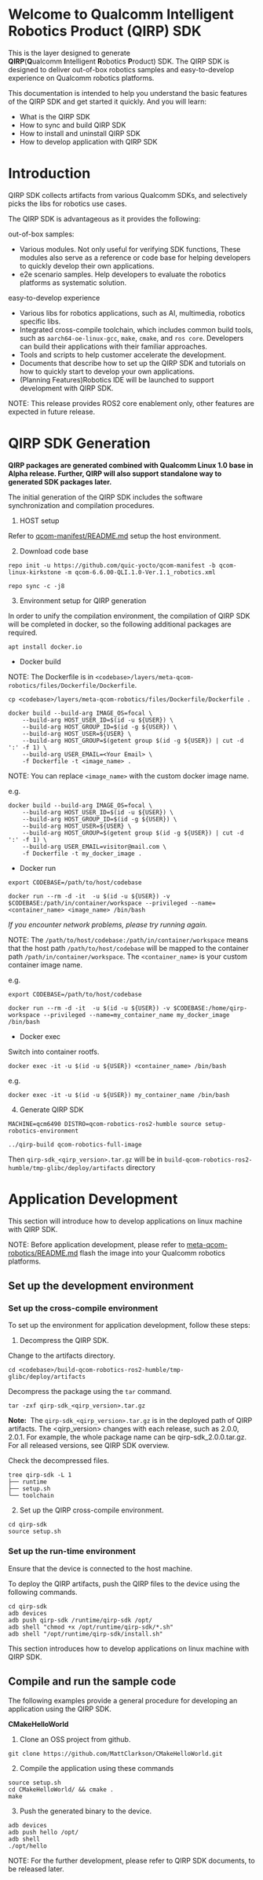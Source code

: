 # Welcome to Qualcomm Intelligent Robotics Product (QIRP) SDK

This is the layer designed to generate **QIRP**(**Q**ualcomm **I**ntelligent **R**obotics **P**roduct) SDK. The QIRP SDK is designed to deliver out-of-box robotics samples and easy-to-develop experience on Qualcomm robotics platforms.

This documentation is intended to help you understand the basic features of the QIRP SDK and get started it quickly. And you will learn:

- What is the QIRP SDK
- How to sync and build QIRP SDK
- How to install and uninstall QIRP SDK
- How to develop application with QIRP SDK

# Introduction

QIRP SDK collects artifacts from various Qualcomm SDKs, and selectively picks the libs for robotics use cases.

The QIRP SDK is advantageous as it provides the following:

out-of-box samples:
- Various modules. Not only useful for verifying SDK functions, These modules also serve as a reference or code base for helping developers to quickly develop their own applications.
- e2e scenario samples. Help developers to evaluate the robotics platforms as systematic solution.

easy-to-develop experience
- Various libs for robotics applications, such as AI, multimedia, robotics specific libs.
- Integrated cross-compile toolchain, which includes common build tools, such as `aarch64-oe-linux-gcc`, `make`, `cmake`, and `ros core`. Developers can build their applications with their familiar approaches.
- Tools and scripts to help customer accelerate the development.
- Documents that describe how to set up the QIRP SDK and tutorials on how to quickly start to develop your own applications.
- (Planning Features)Robotics IDE will be launched to support development with QIRP SDK.

NOTE: This release provides ROS2 core enablement only, other features are expected in future release.

# QIRP SDK Generation

**QIRP packages are generated combined with Qualcomm Linux 1.0 base in Alpha release. Further, QIRP will also support standalone way to generated SDK packages later.**

The initial generation of the QIRP SDK includes the software synchronization and compilation procedures.

1. HOST setup

Refer to [qcom-manifest/README.md](https://github.com/quic-yocto/qcom-manifest/blob/qcom-linux-kirkstone/README.md#host-setup) setup the host environment.

2. Download code base

```shell
repo init -u https://github.com/quic-yocto/qcom-manifest -b qcom-linux-kirkstone -m qcom-6.6.00-QLI.1.0-Ver.1.1_robotics.xml

repo sync -c -j8
```

3. Environment setup for QIRP generation

In order to unify the compilation environment, the compilation of QIRP SDK will be completed in docker, so the following additional packages are required.
```shell
apt install docker.io
```

- Docker build

NOTE: The Dockerfile is in `<codebase>/layers/meta-qcom-robotics/files/Dockerfile/Dockerfile`.

```shell
cp <codebase>/layers/meta-qcom-robotics/files/Dockerfile/Dockerfile .

docker build --build-arg IMAGE_OS=focal \
    --build-arg HOST_USER_ID=$(id -u ${USER}) \
    --build-arg HOST_GROUP_ID=$(id -g ${USER}) \
    --build-arg HOST_USER=${USER} \
    --build-arg HOST_GROUP=$(getent group $(id -g ${USER}) | cut -d ':' -f 1) \
    --build-arg USER_EMAIL=<Your Email> \
    -f Dockerfile -t <image_name> .
```

NOTE: You can replace `<image_name>` with the custom docker image name.

e.g.
```shell
docker build --build-arg IMAGE_OS=focal \
    --build-arg HOST_USER_ID=$(id -u ${USER}) \
    --build-arg HOST_GROUP_ID=$(id -g ${USER}) \
    --build-arg HOST_USER=${USER} \
    --build-arg HOST_GROUP=$(getent group $(id -g ${USER}) | cut -d ':' -f 1) \
    --build-arg USER_EMAIL=visitor@mail.com \
    -f Dockerfile -t my_docker_image .
```

- Docker run

```shell
export CODEBASE=/path/to/host/codebase

docker run --rm -d -it  -u $(id -u ${USER}) -v $CODEBASE:/path/in/container/workspace --privileged --name=<container_name> <image_name> /bin/bash
```
*If you encounter network problems, please try running again.*

NOTE: The `/path/to/host/codebase:/path/in/container/workspace` means that the host path `/path/to/host/codebase` will be mapped to the container path `/path/in/container/workspace`. The `<container_name>` is your custom container image name.

e.g.
```shell
export CODEBASE=/path/to/host/codebase

docker run --rm -d -it  -u $(id -u ${USER}) -v $CODEBASE:/home/qirp-workspace --privileged --name=my_container_name my_docker_image /bin/bash
```

- Docker exec

Switch into container rootfs.
```shell
docker exec -it -u $(id -u ${USER}) <container_name> /bin/bash
```

e.g.
```shell
docker exec -it -u $(id -u ${USER}) my_container_name /bin/bash
```

4. Generate QIRP SDK

```shell
MACHINE=qcm6490 DISTRO=qcom-robotics-ros2-humble source setup-robotics-environment

../qirp-build qcom-robotics-full-image
```

Then `qirp-sdk_<qirp_version>.tar.gz` will be in `build-qcom-robotics-ros2-humble/tmp-glibc/deploy/artifacts` directory

# Application Development

This section will introduce how to develop applications on linux machine with QIRP SDK.

NOTE: Before application development, please refer to [meta-qcom-robotics/README.md](https://github.com/quic-yocto/meta-qcom-robotics/blob/kirkstone/README.md) flash the image into your Qualcomm robotics platforms.
## Set up the development environment

### Set up the cross-compile environment

To set up the environment for application development, follow these steps:

1. Decompress the QIRP SDK.

Change to the artifacts directory.

``` shell
cd <codebase>/build-qcom-robotics-ros2-humble/tmp-glibc/deploy/artifacts
```

Decompress the package using the `tar` command.

``` shell
tar -zxf qirp-sdk_<qirp_version>.tar.gz
```

**Note:**  The `qirp-sdk_<qirp_version>.tar.gz` is in the deployed path of QIRP artifacts. The <qirp_version> changes with each release, such as 2.0.0, 2.0.1. For example, the whole package name can be qirp-sdk_2.0.0.tar.gz. For all released versions, see QIRP SDK overview.

Check the decompressed files.

``` shell
tree qirp-sdk -L 1
├── runtime
├── setup.sh
└── toolchain
```

2. Set up the QIRP cross-compile environment.

``` shell
cd qirp-sdk
source setup.sh
```

### Set up the run-time environment

Ensure that the device is connected to the host machine.

To deploy the QIRP artifacts, push the QIRP files to the device using the following commands.

``` shell
cd qirp-sdk
adb devices
adb push qirp-sdk /runtime/qirp-sdk /opt/
adb shell "chmod +x /opt/runtime/qirp-sdk/*.sh"
adb shell "/opt/runtime/qirp-sdk/install.sh"
```

This section introduces how to develop applications on linux machine with QIRP SDK.

## Compile and run the sample code

The following examples provide a general procedure for developing an application using the QIRP SDK.

**CMakeHelloWorld**

1. Clone an OSS project from github.

``` shell
git clone https://github.com/MattClarkson/CMakeHelloWorld.git
```

2. Compile the application using these commands

``` shell
source setup.sh
cd CMakeHelloWorld/ && cmake .
make
```

3. Push the generated binary to the device.

``` shell
adb devices
adb push hello /opt/
adb shell
./opt/hello
```

NOTE: For the further development, please refer to QIRP SDK documents, to be released later.